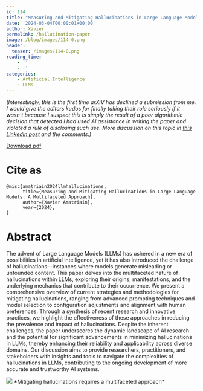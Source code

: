 ```yaml
---
id: 114
title: "Measuring and Mitigating Hallucinations in Large Language Models: A Multifaceted Approach"
date: '2024-03-04T00:00:01+00:00'
author: Xavier
permalink: /hallucination-paper
image: /blog/images/114-0.png
header:
  teaser: /images/114-0.png
reading_time:
    - ''
    - ''
categories:
    - Artificial Intelligence
    - LLMs
---
```


*(Interestingly, this is the first time arXiV has declined a submission from me. I would give the editors kudos for finally taking their role seriously if it wasn't because I suspect this is simply the result of a poor algorithmic decision that detected I had used AI assistance in writing the paper and violated a rule of disclosing such use. More discussion on this topic in [this LinkedIn post](https://www.linkedin.com/posts/xamatriain_academicwriting-ai-arxiv-activity-7177379096744669184-PnzH?utm_source=share&utm_medium=member_desktop) and the comments.)*

[Download pdf](https://amatriain.net/blog/images/Mitigating_Hallucinations.pdf)

# Cite as

```
@misc{amatriain2024llmhallucinations,
      title={Measuring and Mitigating Hallucinations in Large Language Models: A Multifaceted Approach}, 
      author={Xavier Amatriain},
      year={2024},
}
```

# Abstract

The advent of Large Language Models (LLMs) has ushered in a new era of possibilities in artificial intelligence, yet it has also introduced the challenge of hallucinations—instances where models generate misleading or unfounded content. This paper delves into the multifaceted nature of hallucinations within LLMs, exploring their origins, manifestations, and the underlying mechanics that contribute to their occurrence. We present a comprehensive overview of current strategies and methodologies for mitigating hallucinations, ranging from advanced prompting techniques and model selection to configuration adjustments and alignment with human preferences. Through a synthesis of recent research and innovative practices, we highlight the effectiveness of these approaches in reducing the prevalence and impact of hallucinations. Despite the inherent challenges, the paper underscores the dynamic landscape of AI research and the potential for significant advancements in minimizing hallucinations in LLMs, thereby enhancing their reliability and applicability across diverse domains. Our discussion aims to provide researchers, practitioners, and stakeholders with insights and tools to navigate the complexities of hallucinations in LLMs, contributing to the ongoing development of more accurate and trustworthy AI systems.


<img src="/blog/images/114-0.png">
*Mitigating hallucinations requires a multifaceted approach*
